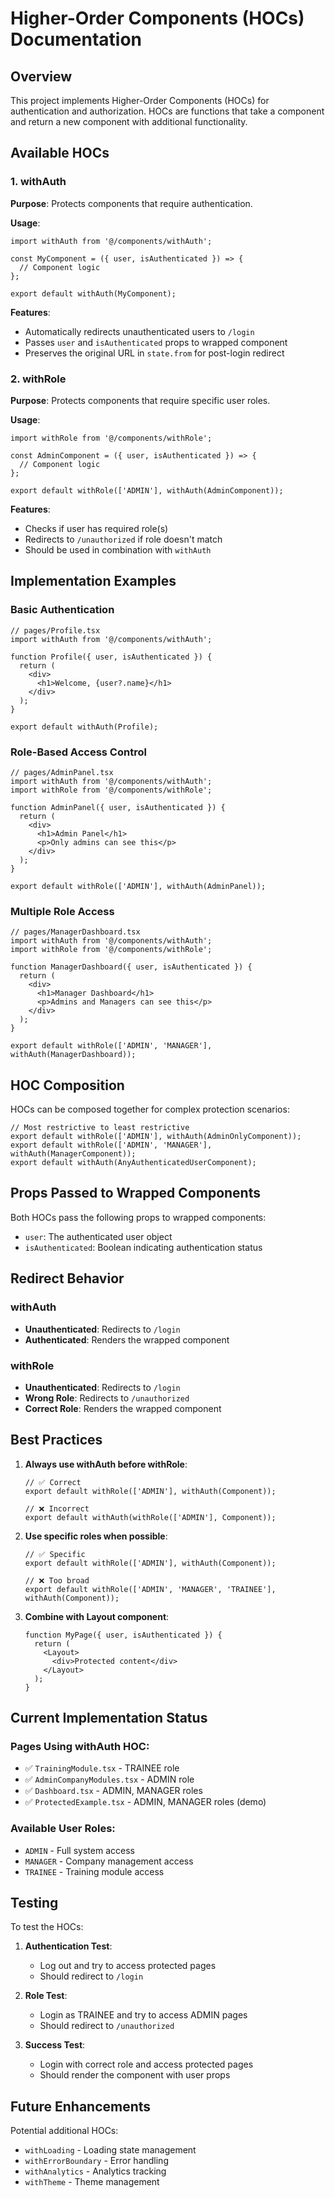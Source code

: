 # Higher-Order Components (HOCs) Documentation

## Overview

This project implements Higher-Order Components (HOCs) for authentication and authorization. HOCs are functions that take a component and return a new component with additional functionality.

## Available HOCs

### 1. withAuth

**Purpose**: Protects components that require authentication.

**Usage**:
```tsx
import withAuth from '@/components/withAuth';

const MyComponent = ({ user, isAuthenticated }) => {
  // Component logic
};

export default withAuth(MyComponent);
```

**Features**:
- Automatically redirects unauthenticated users to `/login`
- Passes `user` and `isAuthenticated` props to wrapped component
- Preserves the original URL in `state.from` for post-login redirect

### 2. withRole

**Purpose**: Protects components that require specific user roles.

**Usage**:
```tsx
import withRole from '@/components/withRole';

const AdminComponent = ({ user, isAuthenticated }) => {
  // Component logic
};

export default withRole(['ADMIN'], withAuth(AdminComponent));
```

**Features**:
- Checks if user has required role(s)
- Redirects to `/unauthorized` if role doesn't match
- Should be used in combination with `withAuth`

## Implementation Examples

### Basic Authentication
```tsx
// pages/Profile.tsx
import withAuth from '@/components/withAuth';

function Profile({ user, isAuthenticated }) {
  return (
    <div>
      <h1>Welcome, {user?.name}</h1>
    </div>
  );
}

export default withAuth(Profile);
```

### Role-Based Access Control
```tsx
// pages/AdminPanel.tsx
import withAuth from '@/components/withAuth';
import withRole from '@/components/withRole';

function AdminPanel({ user, isAuthenticated }) {
  return (
    <div>
      <h1>Admin Panel</h1>
      <p>Only admins can see this</p>
    </div>
  );
}

export default withRole(['ADMIN'], withAuth(AdminPanel));
```

### Multiple Role Access
```tsx
// pages/ManagerDashboard.tsx
import withAuth from '@/components/withAuth';
import withRole from '@/components/withRole';

function ManagerDashboard({ user, isAuthenticated }) {
  return (
    <div>
      <h1>Manager Dashboard</h1>
      <p>Admins and Managers can see this</p>
    </div>
  );
}

export default withRole(['ADMIN', 'MANAGER'], withAuth(ManagerDashboard));
```

## HOC Composition

HOCs can be composed together for complex protection scenarios:

```tsx
// Most restrictive to least restrictive
export default withRole(['ADMIN'], withAuth(AdminOnlyComponent));
export default withRole(['ADMIN', 'MANAGER'], withAuth(ManagerComponent));
export default withAuth(AnyAuthenticatedUserComponent);
```

## Props Passed to Wrapped Components

Both HOCs pass the following props to wrapped components:

- `user`: The authenticated user object
- `isAuthenticated`: Boolean indicating authentication status

## Redirect Behavior

### withAuth
- **Unauthenticated**: Redirects to `/login`
- **Authenticated**: Renders the wrapped component

### withRole
- **Unauthenticated**: Redirects to `/login`
- **Wrong Role**: Redirects to `/unauthorized`
- **Correct Role**: Renders the wrapped component

## Best Practices

1. **Always use withAuth before withRole**:
   ```tsx
   // ✅ Correct
   export default withRole(['ADMIN'], withAuth(Component));
   
   // ❌ Incorrect
   export default withAuth(withRole(['ADMIN'], Component));
   ```

2. **Use specific roles when possible**:
   ```tsx
   // ✅ Specific
   export default withRole(['ADMIN'], withAuth(Component));
   
   // ❌ Too broad
   export default withRole(['ADMIN', 'MANAGER', 'TRAINEE'], withAuth(Component));
   ```

3. **Combine with Layout component**:
   ```tsx
   function MyPage({ user, isAuthenticated }) {
     return (
       <Layout>
         <div>Protected content</div>
       </Layout>
     );
   }
   ```

## Current Implementation Status

### Pages Using withAuth HOC:
- ✅ `TrainingModule.tsx` - TRAINEE role
- ✅ `AdminCompanyModules.tsx` - ADMIN role
- ✅ `Dashboard.tsx` - ADMIN, MANAGER roles
- ✅ `ProtectedExample.tsx` - ADMIN, MANAGER roles (demo)

### Available User Roles:
- `ADMIN` - Full system access
- `MANAGER` - Company management access
- `TRAINEE` - Training module access

## Testing

To test the HOCs:

1. **Authentication Test**:
   - Log out and try to access protected pages
   - Should redirect to `/login`

2. **Role Test**:
   - Login as TRAINEE and try to access ADMIN pages
   - Should redirect to `/unauthorized`

3. **Success Test**:
   - Login with correct role and access protected pages
   - Should render the component with user props

## Future Enhancements

Potential additional HOCs:
- `withLoading` - Loading state management
- `withErrorBoundary` - Error handling
- `withAnalytics` - Analytics tracking
- `withTheme` - Theme management
